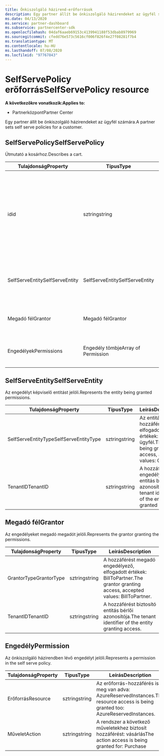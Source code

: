 ```yaml
---
title: Önkiszolgáló házirend-erőforrások
description: Egy partner állít be önkiszolgáló házirendeket az ügyfél számára.
ms.date: 04/13/2020
ms.service: partner-dashboard
ms.subservice: partnercenter-sdk
ms.openlocfilehash: 04daf6aaeb69153c4139941188f53dbab8979969
ms.sourcegitcommit: cfedd76e573c5616cf006f826f4e27f08281f7b4
ms.translationtype: MT
ms.contentlocale: hu-HU
ms.lasthandoff: 07/08/2020
ms.locfileid: "97767843"
---
```

# <a name="selfservepolicy-resource"></a><span data-ttu-id="fab8a-103">SelfServePolicy erőforrás</span><span class="sxs-lookup"><span data-stu-id="fab8a-103">SelfServePolicy resource</span></span>

<span data-ttu-id="fab8a-104">**A következőkre vonatkozik:**</span><span class="sxs-lookup"><span data-stu-id="fab8a-104">**Applies to:**</span></span>

- <span data-ttu-id="fab8a-105">Partnerközpont</span><span class="sxs-lookup"><span data-stu-id="fab8a-105">Partner Center</span></span>

<span data-ttu-id="fab8a-106">Egy partner állít be önkiszolgáló házirendeket az ügyfél számára.</span><span class="sxs-lookup"><span data-stu-id="fab8a-106">A partner sets self serve policies for a customer.</span></span>

## <a name="selfservepolicy"></a><span data-ttu-id="fab8a-107">SelfServePolicy</span><span class="sxs-lookup"><span data-stu-id="fab8a-107">SelfServePolicy</span></span>

<span data-ttu-id="fab8a-108">Útmutató a kosárhoz.</span><span class="sxs-lookup"><span data-stu-id="fab8a-108">Describes a cart.</span></span>

| <span data-ttu-id="fab8a-109">Tulajdonság</span><span class="sxs-lookup"><span data-stu-id="fab8a-109">Property</span></span>              | <span data-ttu-id="fab8a-110">Típus</span><span class="sxs-lookup"><span data-stu-id="fab8a-110">Type</span></span>             | <span data-ttu-id="fab8a-111">Leírás</span><span class="sxs-lookup"><span data-stu-id="fab8a-111">Description</span></span>                                                                                            |
|-----------------------|------------------|--------------------------------------------------------------------------------------------------------|
| <span data-ttu-id="fab8a-112">id</span><span class="sxs-lookup"><span data-stu-id="fab8a-112">id</span></span>                    | <span data-ttu-id="fab8a-113">sztring</span><span class="sxs-lookup"><span data-stu-id="fab8a-113">string</span></span>           | <span data-ttu-id="fab8a-114">Önkiszolgáló házirend-azonosító, amelyet az önkiszolgáló házirend sikeres létrehozásakor kell megadni.</span><span class="sxs-lookup"><span data-stu-id="fab8a-114">A self serve policy identifier that is supplied upon successful creation of the self serve policy.</span></span>     |
| <span data-ttu-id="fab8a-115">SelfServeEntity</span><span class="sxs-lookup"><span data-stu-id="fab8a-115">SelfServeEntity</span></span>       | <span data-ttu-id="fab8a-116">SelfServeEntity</span><span class="sxs-lookup"><span data-stu-id="fab8a-116">SelfServeEntity</span></span>  | <span data-ttu-id="fab8a-117">Az önállóan kiszolgált entitás hozzáférést kap.</span><span class="sxs-lookup"><span data-stu-id="fab8a-117">The self serve entity that is being granted access.</span></span>                                                     |
| <span data-ttu-id="fab8a-118">Megadó fél</span><span class="sxs-lookup"><span data-stu-id="fab8a-118">Grantor</span></span>               | <span data-ttu-id="fab8a-119">Megadó fél</span><span class="sxs-lookup"><span data-stu-id="fab8a-119">Grantor</span></span>          | <span data-ttu-id="fab8a-120">A hozzáférést biztosító biztosító.</span><span class="sxs-lookup"><span data-stu-id="fab8a-120">The grantor that is granting access.</span></span>                                                                    |
| <span data-ttu-id="fab8a-121">Engedélyek</span><span class="sxs-lookup"><span data-stu-id="fab8a-121">Permissions</span></span>           | <span data-ttu-id="fab8a-122">Engedély tömbje</span><span class="sxs-lookup"><span data-stu-id="fab8a-122">Array of Permission</span></span>| <span data-ttu-id="fab8a-123">[Engedélyezési](#permission) erőforrások tömbje.</span><span class="sxs-lookup"><span data-stu-id="fab8a-123">An Array of [Permission](#permission) resources.</span></span>                                                                     |

## <a name="selfserveentity"></a><span data-ttu-id="fab8a-124">SelfServeEntity</span><span class="sxs-lookup"><span data-stu-id="fab8a-124">SelfServeEntity</span></span>

<span data-ttu-id="fab8a-125">Az engedélyt képviselő entitást jelöli.</span><span class="sxs-lookup"><span data-stu-id="fab8a-125">Represents the entity being granted permissions.</span></span>

| <span data-ttu-id="fab8a-126">Tulajdonság</span><span class="sxs-lookup"><span data-stu-id="fab8a-126">Property</span></span>             | <span data-ttu-id="fab8a-127">Típus</span><span class="sxs-lookup"><span data-stu-id="fab8a-127">Type</span></span>|<span data-ttu-id="fab8a-128">Leírás</span><span class="sxs-lookup"><span data-stu-id="fab8a-128">Description</span></span>|
|----------------------|----------------------------------|--------------------------------------------------------------------------------------------|
| <span data-ttu-id="fab8a-129">SelfServeEntityType</span><span class="sxs-lookup"><span data-stu-id="fab8a-129">SelfServeEntityType</span></span>  | <span data-ttu-id="fab8a-130">sztring</span><span class="sxs-lookup"><span data-stu-id="fab8a-130">string</span></span>                           | <span data-ttu-id="fab8a-131">Az entitás hozzáférést kap, elfogadott értékek: ügyfél.</span><span class="sxs-lookup"><span data-stu-id="fab8a-131">The entity being granted access, accepted values: Customer.</span></span>                                 |
| <span data-ttu-id="fab8a-132">TenantID</span><span class="sxs-lookup"><span data-stu-id="fab8a-132">TenantID</span></span>             | <span data-ttu-id="fab8a-133">sztring</span><span class="sxs-lookup"><span data-stu-id="fab8a-133">string</span></span>                           | <span data-ttu-id="fab8a-134">A hozzáférést engedélyező entitás bérlői azonosítója.</span><span class="sxs-lookup"><span data-stu-id="fab8a-134">The tenant identifier of the entity being granted access.</span></span>                                   |

## <a name="grantor"></a><span data-ttu-id="fab8a-135">Megadó fél</span><span class="sxs-lookup"><span data-stu-id="fab8a-135">Grantor</span></span>

<span data-ttu-id="fab8a-136">Az engedélyeket megadó megadót jelöli.</span><span class="sxs-lookup"><span data-stu-id="fab8a-136">Represents the grantor granting the permissions.</span></span>

| <span data-ttu-id="fab8a-137">Tulajdonság</span><span class="sxs-lookup"><span data-stu-id="fab8a-137">Property</span></span>             | <span data-ttu-id="fab8a-138">Típus</span><span class="sxs-lookup"><span data-stu-id="fab8a-138">Type</span></span>|<span data-ttu-id="fab8a-139">Leírás</span><span class="sxs-lookup"><span data-stu-id="fab8a-139">Description</span></span>|
|----------------------|----------------------------------|--------------------------------------------------------------------------------------------|
| <span data-ttu-id="fab8a-140">GrantorType</span><span class="sxs-lookup"><span data-stu-id="fab8a-140">GrantorType</span></span>          | <span data-ttu-id="fab8a-141">sztring</span><span class="sxs-lookup"><span data-stu-id="fab8a-141">string</span></span>                           | <span data-ttu-id="fab8a-142">A hozzáférést megadó engedélyező, elfogadott értékek: BillToPartner.</span><span class="sxs-lookup"><span data-stu-id="fab8a-142">The grantor granting access, accepted values: BillToPartner.</span></span>                               |
| <span data-ttu-id="fab8a-143">TenantID</span><span class="sxs-lookup"><span data-stu-id="fab8a-143">TenantID</span></span>             | <span data-ttu-id="fab8a-144">sztring</span><span class="sxs-lookup"><span data-stu-id="fab8a-144">string</span></span>                           | <span data-ttu-id="fab8a-145">A hozzáférést biztosító entitás bérlői azonosítója.</span><span class="sxs-lookup"><span data-stu-id="fab8a-145">The tenant identifier of the entity granting access.</span></span>                                       |


## <a name="permission"></a><span data-ttu-id="fab8a-146">Engedély</span><span class="sxs-lookup"><span data-stu-id="fab8a-146">Permission</span></span>

<span data-ttu-id="fab8a-147">Az önkiszolgáló házirendben lévő engedélyt jelöli.</span><span class="sxs-lookup"><span data-stu-id="fab8a-147">Represents a permission in the self serve policy.</span></span>

| <span data-ttu-id="fab8a-148">Tulajdonság</span><span class="sxs-lookup"><span data-stu-id="fab8a-148">Property</span></span>             | <span data-ttu-id="fab8a-149">Típus</span><span class="sxs-lookup"><span data-stu-id="fab8a-149">Type</span></span>|<span data-ttu-id="fab8a-150">Leírás</span><span class="sxs-lookup"><span data-stu-id="fab8a-150">Description</span></span>|
|----------------------|----------------------------------|--------------------------------------------------------------------------------------------|
| <span data-ttu-id="fab8a-151">Erőforrás</span><span class="sxs-lookup"><span data-stu-id="fab8a-151">Resource</span></span>             | <span data-ttu-id="fab8a-152">sztring</span><span class="sxs-lookup"><span data-stu-id="fab8a-152">string</span></span>                           | <span data-ttu-id="fab8a-153">Az erőforrás-hozzáférés is meg van adva: AzureReservedInstances.</span><span class="sxs-lookup"><span data-stu-id="fab8a-153">The resource access is being granted too: AzureReservedInstances.</span></span>                          |
| <span data-ttu-id="fab8a-154">Művelet</span><span class="sxs-lookup"><span data-stu-id="fab8a-154">Action</span></span>               | <span data-ttu-id="fab8a-155">sztring</span><span class="sxs-lookup"><span data-stu-id="fab8a-155">string</span></span>                           | <span data-ttu-id="fab8a-156">A rendszer a következő műveletekhez biztosít hozzáférést: vásárlás</span><span class="sxs-lookup"><span data-stu-id="fab8a-156">The action access is being granted for: Purchase</span></span>                                           |
